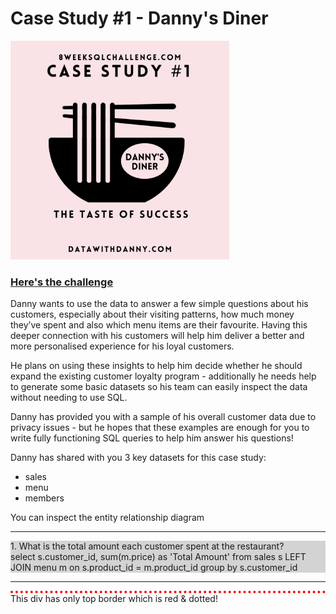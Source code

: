 # Case Study #1 - Danny's Diner
<img src="1.png" width="350">

<h3><a href : "[https://8weeksqlchallenge.com/case-study-1/]">Here's the challenge</a></h3>
<p>Danny wants to use the data to answer a few simple questions about his customers, especially about their visiting patterns, how much money they’ve spent and also which menu items are their favourite. Having this deeper connection with his customers will help him deliver a better and more personalised experience for his loyal customers.

He plans on using these insights to help him decide whether he should expand the existing customer loyalty program - additionally he needs help to generate some basic datasets so his team can easily inspect the data without needing to use SQL.

Danny has provided you with a sample of his overall customer data due to privacy issues - but he hopes that these examples are enough for you to write fully functioning SQL queries to help him answer his questions!

Danny has shared with you 3 key datasets for this case study:
<ul>
<li>sales</li>
<li>menu</li>
<li>members</li>
</ul>
You can inspect the entity relationship diagram</p>
<hr>
<p style="background-color:LightGray"> 
1. What is the total amount each customer spent at the restaurant?</br> 
select 
s.customer_id,
sum(m.price) as 'Total Amount'
from sales s
LEFT JOIN menu m on s.product_id = m.product_id
group by s.customer_id
</p>
<hr>
<style>
div {
    border-top: 4px dotted red;
} 
</style>

<div> This div has only top border which is red & dotted! </div>

